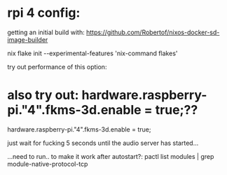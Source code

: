 
# rpi 4 config:

getting an initial build with: https://github.com/Robertof/nixos-docker-sd-image-builder


nix flake init --experimental-features 'nix-command flakes'


try out performance of this option:

# also try out:  hardware.raspberry-pi."4".fkms-3d.enable = true;??
hardware.raspberry-pi."4".fkms-3d.enable = true;



just wait for fucking 5 seconds until the audio server has started...

...need to run.. to make it work after autostart?:
 pactl list modules | grep module-native-protocol-tcp

